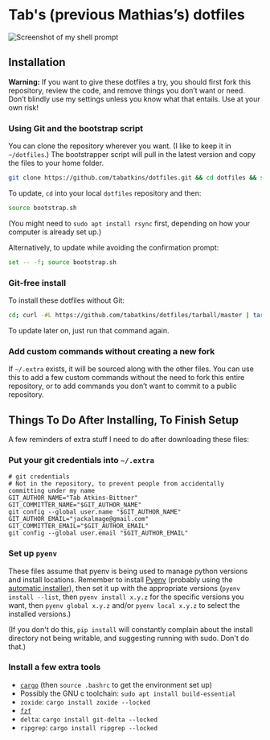 # Tab's (previous Mathias’s) dotfiles

![Screenshot of my shell prompt](https://www.xanthir.com/pictures/console-example.png)

## Installation

**Warning:** If you want to give these dotfiles a try, you should first fork this repository, review the code, and remove things you don’t want or need. Don’t blindly use my settings unless you know what that entails. Use at your own risk!

### Using Git and the bootstrap script

You can clone the repository wherever you want. (I like to keep it in `~/dotfiles`.) The bootstrapper script will pull in the latest version and copy the files to your home folder.

```bash
git clone https://github.com/tabatkins/dotfiles.git && cd dotfiles && source bootstrap.sh
```

To update, `cd` into your local `dotfiles` repository and then:

```bash
source bootstrap.sh
```

(You might need to `sudo apt install rsync` first, depending on how your computer is already set up.)

Alternatively, to update while avoiding the confirmation prompt:

```bash
set -- -f; source bootstrap.sh
```

### Git-free install

To install these dotfiles without Git:

```bash
cd; curl -#L https://github.com/tabatkins/dotfiles/tarball/master | tar -xzv --strip-components 1 --exclude={README.md,bootstrap.sh,.osx,LICENSE-MIT.txt}
```

To update later on, just run that command again.

### Add custom commands without creating a new fork

If `~/.extra` exists, it will be sourced along with the other files. You can use this to add a few custom commands without the need to fork this entire repository, or to add commands you don’t want to commit to a public repository.

## Things To Do After Installing, To Finish Setup

A few reminders of extra stuff I need to do after downloading these files:

### Put your git credentials into `~/.extra`

```
# git credentials
# Not in the repository, to prevent people from accidentally committing under my name
GIT_AUTHOR_NAME="Tab Atkins-Bittner"
GIT_COMMITTER_NAME="$GIT_AUTHOR_NAME"
git config --global user.name "$GIT_AUTHOR_NAME"
GIT_AUTHOR_EMAIL="jackalmage@gmail.com"
GIT_COMMITTER_EMAIL="$GIT_AUTHOR_EMAIL"
git config --global user.email "$GIT_AUTHOR_EMAIL"
```

### Set up `pyenv`

These files assume that pyenv is being used to manage python versions and install locations. Remember to install [Pyenv](https://github.com/pyenv/pyenv/) (probably using the [automatic installer](https://github.com/pyenv/pyenv-installer)), then set it up with the appropriate versions (`pyenv install --list`, then `pyenv install x.y.z` for the specific versions you want, then `pyenv global x.y.z` and/or `pyenv local x.y.z` to select the installed versions.)

(If you don't do this, `pip install` will constantly complain about the install directory not being writable, and suggesting running with sudo. Don't do that.)

### Install a few extra tools

* [`cargo`](https://doc.rust-lang.org/cargo/getting-started/installation.html) (then `source .bashrc` to get the environment set up)
* Possibly the GNU c toolchain: `sudo apt install build-essential`
* `zoxide`: `cargo install zoxide --locked`
* [`fzf`](https://github.com/junegunn/fzf#installation)
* `delta`: `cargo install git-delta --locked`
* `ripgrep`: `cargo install ripgrep --locked`
